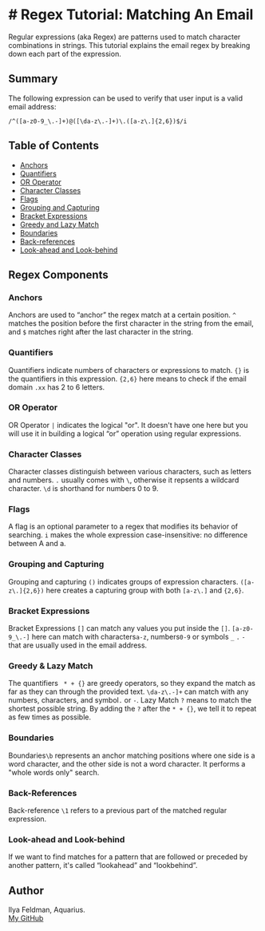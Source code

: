 # # Regex Tutorial: Matching An Email
Regular expressions (aka Regex) are patterns used to match character combinations in strings. This tutorial explains the email regex by breaking down each part of the expression.

## Summary
The following expression can be used to verify that user input is a valid email address:

```
/^([a-z0-9_\.-]+)@([\da-z\.-]+)\.([a-z\.]{2,6})$/i
```
## Table of Contents

- [Anchors](#anchors)
- [Quantifiers](#quantifiers)
- [OR Operator](#or-operator)
- [Character Classes](#character-classes)
- [Flags](#flags)
- [Grouping and Capturing](#grouping-and-capturing)
- [Bracket Expressions](#bracket-expressions)
- [Greedy and Lazy Match](#greedy-and-lazy-match)
- [Boundaries](#boundaries)
- [Back-references](#back-references)
- [Look-ahead and Look-behind](#look-ahead-and-look-behind)

## Regex Components

### Anchors
Anchors are used to “anchor” the regex match at a certain position.
`^` matches the position before the first character in the string from the email, and `$` matches right after the last character in the string.

### Quantifiers
Quantifiers indicate numbers of characters or expressions to match. 
`{}` is the quantifiers in this expression. 
`{2,6}` here means to check if the email domain `.xx` has 2 to 6 letters.

### OR Operator
OR Operator `|` indicates the logical "or".
It doesn't have one here but you will use it in building a logical “or” operation using regular expressions.

### Character Classes
Character classes distinguish between various characters, such as letters and numbers.
`.` usually comes with `\`, otherwise it repsents a wildcard character.
`\d` is shorthand for numbers 0 to 9.

### Flags
A flag is an optional parameter to a regex that modifies its behavior of searching. 
`i` makes the whole expression case-insensitive: no difference between A and a.

### Grouping and Capturing
Grouping and capturing `()` indicates groups of expression characters. 
`([a-z\.]{2,6})` here creates a capturing group with both `[a-z\.]` and `{2,6}`.

### Bracket Expressions
Bracket Expressions `[]` can match any values you put inside the `[]`.
`[a-z0-9_\.-]` here can match with characters`a-z`, numbers`0-9` or symbols `_` `.` `-` that are usually used in the email address.

### Greedy & Lazy Match
The quantifiers ` * + {}` are greedy operators, so they expand the match as far as they can through the provided text.
`\da-z\.-]+` can match with any numbers, characters, and symbol`.` or `-`.
Lazy Match `?` means to match the shortest possible string. By adding the `?` after the `* + {}`, we tell it to repeat as few times as possible.
### Boundaries
Boundaries`\b` represents an anchor matching positions where one side is a word character, and the other side is not a word character. It performs a "whole words only" search.

### Back-References
Back-reference `\1` refers to a previous part of the matched regular expression.

### Look-ahead and Look-behind
If we want to find matches for a pattern that are followed or preceded by another pattern, it's called “lookahead” and “lookbehind”.

## Author

Ilya Feldman, Aquarius. <br>[My GitHub](https://github.com/illtron3030)
